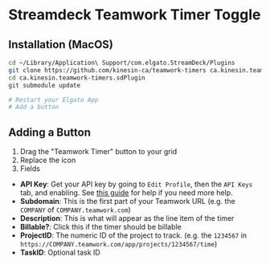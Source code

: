 # Streamdeck Teamwork Timer Toggle

## Installation (MacOS)

```sh
cd ~/Library/Application\ Support/com.elgato.StreamDeck/Plugins
git clone https://github.com/kinesin-ca/teamwork-timers ca.kinesin.teamwork-timers.sdPlugin
cd ca.kinesin.teamwork-timers.sdPlugin
git submodule update

# Restart your Elgato App
# Add a button
```

## Adding a Button

1. Drag the "Teamwork Timer" button to your grid
2. Replace the icon
3. Fields
  - **API Key**: Get your API key by going to `Edit Profile`, then the `API Keys` tab, and enabling. See [this guide](https://support.teamwork.com/desk/profile-settings/generating-an-api-key) for help if you need more help.
  - **Subdomain**: This is the first part of your Teamwork URL (e.g. the `COMPANY` of `COMPANY.teamwork.com`)
  - **Description**: This is what will appear as the line item of the timer
  - **Billable?**: Click this if the timer should be billable
  - **ProjectID**: The numeric ID of the project to track. (e.g. the `1234567` in `https://COMPANY.teamwork.com/app/projects/1234567/time`)
  - **TaskID**: Optional task ID
